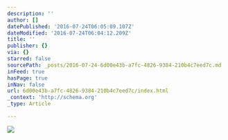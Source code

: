 ```yaml
---
description: ''
author: []
datePublished: '2016-07-24T06:05:09.107Z'
dateModified: '2016-07-24T06:04:12.209Z'
title: ''
publisher: {}
via: {}
starred: false
sourcePath: _posts/2016-07-24-6d00e43b-a7fc-4826-9384-210b4c7eed7c.md
inFeed: true
hasPage: true
inNav: false
url: 6d00e43b-a7fc-4826-9384-210b4c7eed7c/index.html
_context: 'http://schema.org'
_type: Article

---
```

![](https://the-grid-user-content.s3-us-west-2.amazonaws.com/3b3a3ba9-6b68-45aa-9320-19499d78bd12.jpg)